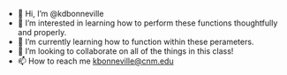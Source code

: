 - 👋 Hi, I’m @kdbonneville
- 👀 I’m interested in learning how to perform these functions thoughtfully and properly.
- 🌱 I’m currently learning how to function within these perameters.
- 💞️ I’m looking to collaborate on all of the things in this class!
- 📫 How to reach me kbonneville@cnm.edu

<!---
kdbonneville/kdbonneville is a ✨ special ✨ repository because its `README.md` (this file) appears on your GitHub profile.
You can click the Preview link to take a look at your changes.
--->
